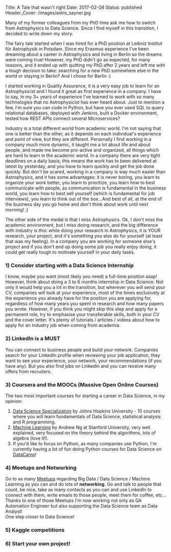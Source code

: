 Title: A Tale that wasn't right
Date: 2017-02-08
Status: published
Header_Cover: /images/astro_sayner.jpg

Many of my former colleagues from my PhD time ask me how to switch from Astrophysics to Data Science. Since I find myself in this transition,  I decided to write down my story.

The fairy tale started when I was hired for a PhD position at Leibniz Institut für Astrophysik in Potsdam. Since my Erasmus experience I've been dreaming about a career in Astrophysics and living in Berlin so the dreams were coming true!
However, my PhD didn't go as expected, for many reasons, and it ended up with quitting my PhD after 2 years and left me with a tough decision to take: searching for a new PhD somewhere else in the world or staying in Berlin? And I chose for Berlin :)

I started working in Quality Assurance, it is a very easy job to learn for an Astrophysicist and I found it great as first experience in a company. I have to say, In my 3+ years of experience I've learned to work with so many technologies that no Astrophysicist has ever heard about. Just to mention a few, I'm sure you can code in Python, but have you ever used SQL to query relational databases, deployed with Jenkins, built a Docker environment, tested how REST APIs connect several Microservices?

Industry is a total different world from academic world. I'm not saying that one is better than the other, as it depends on each individual's experience and point of view, but they are different.
Personally I find working in a company much more dynamic, it taught me a lot about life and about people, and made me become pro-active and organized, all things which are hard to learn in the academic world.
In a company there are very tight deadlines on a daily basis, this means the work has to been delivered at latest by yesterday, and you have to learn quickly and get the job done quickly.
But don't be scared, working in a company is way much easier than Astrophysics, and it has some advantages: it is never boring, you learn to organize your work better, you learn to prioritize, you learn how to best communicate with people, as communication is fundamental in the business world, you learn how to best sell yourself (which is fundamental for job interviews), you learn to think out of the box...And best of all, at the end of the business day you go home and don't think about work until next morning! ;)

The other side of the medal is that I miss Astrophysics. Ok, I don't miss the academic environment, but I miss doing research, and the big difference with industry is this: while doing your research in Astrophysics, it is YOUR research, your project, and it's something you also do for yourself (at least that was my feeling).
In a company you are working for someone else's project and if you don't end up doing some job you really enjoy doing, it could get really tough to motivate yourself in your daily tasks.


### 1) Consider starting with a Data Science Internship

I know, maybe you want (most likely you need) a full-time position asap! However, think about doing a 3 to 6 months internship in Data Science. Not only it would help you a lot in the transition, but wherever you will send your CV, companies will look at your experience, most of the times exclusively at the experience you already have for the position you are applying for, regardless of how many years you spent in research and how many papers you wrote. 
However, if you think you might skip this step and apply for a permanent role, try to emphasise your transferable skills, both in your CV and the cover letter. It's plenty of tutorials / articles / videos about how to apply for an industry job when coming from academia.

### 2) LinkedIn is a MUST

You can connect to business people and build your network. Companies search for your LinkedIn profile when reviewing your job application, they want to see your experience, your network, your recommendations (if you have any).
But you also find jobs on LinkedIn and you can receive many offers from recruiters.

### 3) Coursera and the MOOCs (Massive Open Online Courses)

The two most important courses for starting a career in Data Science, in my opinion:
1. [Data Science Specialization](https://www.coursera.org/specializations/jhu-data-science) by Johns Hopkins University - 10 courses where you will learn fundamentals of Data Science, statistical analysis and R programming. 
2. [Machine Learning](https://www.coursera.org/learn/machine-learning) by Andrew Ng at Stanford University, very well explained, very focused on the theory behind the algorithms, lots of algebra (love it!).
3. If you'd like to focus on Python, as many companies use Python, I'm currently having a lot of fun doing Python courses for Data Science on [DataCamp](https://www.datacamp.com/)!

### 4) Meetups and Networking

Go to as many [Meetups](https://www.meetup.com/) regarding Big Data / Data Science / Machine Learning as you can and do lots of **networking**. Go and talk to people that count, be nice, take as many contacts as you can and use LinkedIn to connect with them, write emails to those people, meet them for coffee, etc... 
Thanks to one of those Meetups I'm now working not only as QA Automation Engineer but also supporting the Data Science team as Data Analyst!  
One step closer to Data Science!

### 5) Kaggle competitions

### 6) Start your own project!
